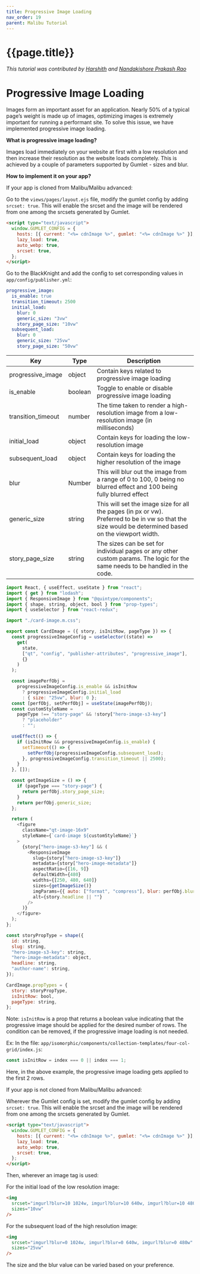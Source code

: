 ```yaml
---
title: Progressive Image Loading
nav_order: 19
parent: Malibu Tutorial
---
```


# {{page.title}}

_This tutorial was contributed by [Harshith](https://www.linkedin.com/in/harshith-raj-092ba4176) and [Nandakishore Prakash Rao](https://twitter.com/nkp_adm)_

# Progressive Image Loading

Images form an important asset for an application. Nearly 50% of a typical page’s weight is made up of images, optimizing images is extremely important for running a performant site. To solve this issue, we have implemented progressive image loading.

**What is progressive image loading?**

Images load immediately on your website at first with a low resolution and then increase their resolution as the website loads completely. This is achieved by a couple of parameters supported by Gumlet - sizes and blur.

**How to implement it on your app?**

If your app is cloned from Malibu/Malibu advanced:

Go to the `views/pages/layout.ejs` file, modify the gumlet config by adding `srcset: true`. This will enable the srcset and the image will be rendered from one among the srcsets generated by Gumlet.

```html
<script type="text/javascript">
  window.GUMLET_CONFIG = {
    hosts: [{ current: "<%= cdnImage %>", gumlet: "<%= cdnImage %>" }],
    lazy_load: true,
    auto_webp: true,
    srcset: true,
  };
</script>
```

Go to the BlackKnight and add the config to set corresponding values in `app/config/publisher.yml`:

```yaml
progressive_image:
  is_enable: true
  transition_timeout: 2500
  initial_load:
    blur: 0
    generic_size: "3vw"
    story_page_size: "10vw"
  subsequent_load:
    blur: 0
    generic_size: "25vw"
    story_page_size: "50vw"
```

| Key                | Type    | Description                                                                                                                                           |
| ------------------ | ------- | ----------------------------------------------------------------------------------------------------------------------------------------------------- |
| progressive_image  | object  | Contain keys related to progressive image loading                                                                                                     |
| is_enable          | boolean | Toggle to enable or disable progressive image loading                                                                                                 |
| transition_timeout | number  | The time taken to render a high-resolution image from a low-resolution image (in milliseconds)                                                        |
| initial_load       | object  | Contain keys for loading the low-resolution image                                                                                                     |
| subsequent_load    | object  | Contain keys for loading the higher resolution of the image                                                                                           |
| blur               | Number  | This will blur out the image from a range of 0 to 100, 0 being no blurred effect and 100 being fully blurred effect                                   |
| generic_size       | string  | This will set the image size for all the pages (in px or vw). Preferred to be in vw so that the size would be determined based on the viewport width. |
| story_page_size    | string  | The sizes can be set for individual pages or any other custom params. The logic for the same needs to be handled in the code.                         |

```javascript
import React, { useEffect, useState } from "react";
import { get } from "lodash";
import { ResponsiveImage } from "@quintype/components";
import { shape, string, object, bool } from "prop-types";
import { useSelector } from "react-redux";

import "./card-image.m.css";

export const CardImage = ({ story, isInitRow, pageType }) => {
  const progressiveImageConfig = useSelector((state) =>
    get(
      state,
      ["qt", "config", "publisher-attributes", "progressive_image"],
      {}
    )
  );

  const imagePerfObj =
    progressiveImageConfig.is_enable && isInitRow
      ? progressiveImageConfig.initial_load
      : { size: "25vw", blur: 0 };
  const [perfObj, setPerfObj] = useState(imagePerfObj);
  const customStyleName =
    pageType !== "story-page" && !story["hero-image-s3-key"]
      ? "placeholder"
      : "";

  useEffect(() => {
    if (isInitRow && progressiveImageConfig.is_enable) {
      setTimeout(() => {
        setPerfObj(progressiveImageConfig.subsequent_load);
      }, progressiveImageConfig.transition_timeout || 2500);
    }
  }, []);

  const getImageSize = () => {
    if (pageType === "story-page") {
      return perfObj.story_page_size;
    }
    return perfObj.generic_size;
  };

  return (
    <figure
      className="qt-image-16x9"
      styleName={`card-image ${customStyleName}`}
    >
      {story["hero-image-s3-key"] && (
        <ResponsiveImage
          slug={story["hero-image-s3-key"]}
          metadata={story["hero-image-metadata"]}
          aspectRatio={[16, 9]}
          defaultWidth={480}
          widths={[250, 480, 640]}
          sizes={getImageSize()}
          imgParams={{ auto: ["format", "compress"], blur: perfObj.blur }}
          alt={story.headline || ""}
        />
      )}
    </figure>
  );
};

const storyPropType = shape({
  id: string,
  slug: string,
  "hero-image-s3-key": string,
  "hero-image-metadata": object,
  headline: string,
  "author-name": string,
});

CardImage.propTypes = {
  story: storyPropType,
  isInitRow: bool,
  pageType: string,
};
```

Note: `isInitRow` is a prop that returns a boolean value indicating that the progressive image should be applied for the desired number of rows. The condition can be removed, if the progressive image loading is not needed.

Ex: In the file: `app/isomorphic/components/collection-templates/four-col-grid/index.js`:

```javascript
const isInitRow = index === 0 || index === 1;
```

Here, in the above example, the progressive image loading gets applied to the first 2 rows.

If your app is not cloned from Malibu/Malibu advanced:

Wherever the Gumlet config is set, modify the gumlet config by adding `srcset: true`. This will enable the srcset and the image will be rendered from one among the srcsets generated by Gumlet.

```html
<script type="text/javascript">
  window.GUMLET_CONFIG = {
    hosts: [{ current: "<%= cdnImage %>", gumlet: "<%= cdnImage %>" }],
    lazy_load: true,
    auto_webp: true,
    srcset: true,
  };
</script>
```

Then, wherever an image tag is used:

For the initial load of the low resolution image:

```html
<img
  srcset="imgurl?blur=10 1024w, imgurl?blur=10 640w, imgurl?blur=10 480w"
  sizes="10vw"
/>
```

For the subsequent load of the high resolution image:

```html
<img
  srcset="imgurl?blur=0 1024w, imgurl?blur=0 640w, imgurl?blur=0 480w"
  sizes="25vw"
/>
```

The size and the blur value can be varied based on your preference.
